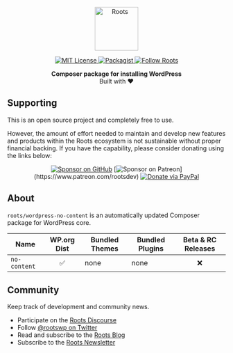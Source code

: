 <p align="center">
  <a href="https://roots.io/">
    <img alt="Roots" src="https://cdn.roots.io/app/uploads/logo-roots.svg" height="100">
  </a>
</p>

<p align="center">
  <a href="LICENSE.md">
    <img alt="MIT License" src="https://img.shields.io/github/license/roots/wordpress-no-content?color=%23525ddc&style=flat-square" />
  </a>

  <a href="https://packagist.org/packages/roots/wordpress-no-content">
    <img alt="Packagist" src="https://img.shields.io/packagist/v/roots/wordpress-no-content.svg?style=flat-square" />
  </a>

  <a href="https://twitter.com/rootswp">
    <img alt="Follow Roots" src="https://img.shields.io/twitter/follow/rootswp.svg?style=flat-square&color=1da1f2" />
  </a>
</p>

<p align="center">
  <strong>Composer package for installing WordPress</strong>
  <br />
  Built with ❤️
</p>

## Supporting

This is an open source project and completely free to use.

However, the amount of effort needed to maintain and develop new features and products within the Roots ecosystem is not sustainable without proper financial backing. If you have the capability, please consider donating using the links below:

<div align="center">

[![Sponsor on GitHub](https://img.shields.io/static/v1?label=sponsor&message=%E2%9D%A4&logo=GitHub)](https://github.com/sponsors/roots)
[![Sponsor on Patreon](https://img.shields.io/badge/sponsor-patreon-orange.svg?style=flat-square&logo=patreon")](https://www.patreon.com/rootsdev)
[![Donate via PayPal](https://img.shields.io/badge/donate-paypal-blue.svg?style=flat-square&logo=paypal)](https://www.paypal.me/rootsdev)

</div>

## About

`roots/wordpress-no-content` is an automatically updated Composer package for WordPress core.

Name|WP.org Dist|Bundled Themes|Bundled Plugins|Beta & RC Releases
--|:--:|--|--|:--:
`no-content`|✅|none|none|❌

## Community

Keep track of development and community news.

- Participate on the [Roots Discourse](https://discourse.roots.io/)
- Follow [@rootswp on Twitter](https://twitter.com/rootswp)
- Read and subscribe to the [Roots Blog](https://roots.io/blog/)
- Subscribe to the [Roots Newsletter](https://roots.io/subscribe/)
